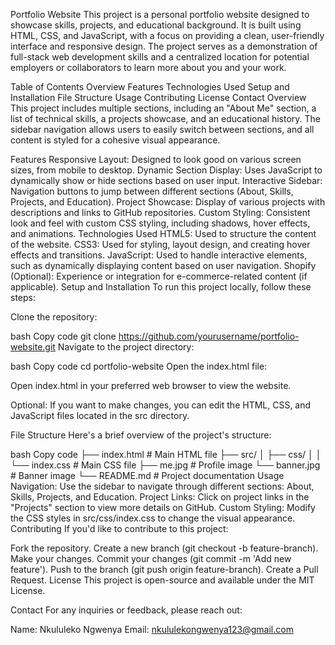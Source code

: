 Portfolio Website
This project is a personal portfolio website designed to showcase skills, projects, and educational background. It is built using HTML, CSS, and JavaScript, with a focus on providing a clean, user-friendly interface and responsive design. The project serves as a demonstration of full-stack web development skills and a centralized location for potential employers or collaborators to learn more about you and your work.

Table of Contents
Overview
Features
Technologies Used
Setup and Installation
File Structure
Usage
Contributing
License
Contact
Overview
This project includes multiple sections, including an "About Me" section, a list of technical skills, a projects showcase, and an educational history. The sidebar navigation allows users to easily switch between sections, and all content is styled for a cohesive visual appearance.

Features
Responsive Layout: Designed to look good on various screen sizes, from mobile to desktop.
Dynamic Section Display: Uses JavaScript to dynamically show or hide sections based on user input.
Interactive Sidebar: Navigation buttons to jump between different sections (About, Skills, Projects, and Education).
Project Showcase: Display of various projects with descriptions and links to GitHub repositories.
Custom Styling: Consistent look and feel with custom CSS styling, including shadows, hover effects, and animations.
Technologies Used
HTML5: Used to structure the content of the website.
CSS3: Used for styling, layout design, and creating hover effects and transitions.
JavaScript: Used to handle interactive elements, such as dynamically displaying content based on user navigation.
Shopify (Optional): Experience or integration for e-commerce-related content (if applicable).
Setup and Installation
To run this project locally, follow these steps:

Clone the repository:

bash
Copy code
git clone https://github.com/yourusername/portfolio-website.git
Navigate to the project directory:

bash
Copy code
cd portfolio-website
Open the index.html file:

Open index.html in your preferred web browser to view the website.

Optional: If you want to make changes, you can edit the HTML, CSS, and JavaScript files located in the src directory.

File Structure
Here's a brief overview of the project's structure:

bash
Copy code
├── index.html        # Main HTML file
├── src/
│   ├── css/
│   │   └── index.css   # Main CSS file
├── me.jpg      # Profile image
└── banner.jpg  # Banner image
└── README.md   # Project documentation
Usage
Navigation: Use the sidebar to navigate through different sections: About, Skills, Projects, and Education.
Project Links: Click on project links in the "Projects" section to view more details on GitHub.
Custom Styling: Modify the CSS styles in src/css/index.css to change the visual appearance.
Contributing
If you'd like to contribute to this project:

Fork the repository.
Create a new branch (git checkout -b feature-branch).
Make your changes.
Commit your changes (git commit -m 'Add new feature').
Push to the branch (git push origin feature-branch).
Create a Pull Request.
License
This project is open-source and available under the MIT License.

Contact
For any inquiries or feedback, please reach out:

Name: Nkululeko Ngwenya
Email: nkululekongwenya123@gmail.com
